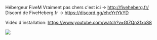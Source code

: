 Hébergeur FiveM Vraiment pas chers c'est ici -> http://fiveheberg.fr/ <br>
Discord de FiveHeberg.fr -> https://discord.gg/ehcYrtYkYD

Vidéo d'installation: https://www.youtube.com/watch?v=GIZQn3fxoS8

<img src="https://i.goopics.net/5vi4wn.png">
